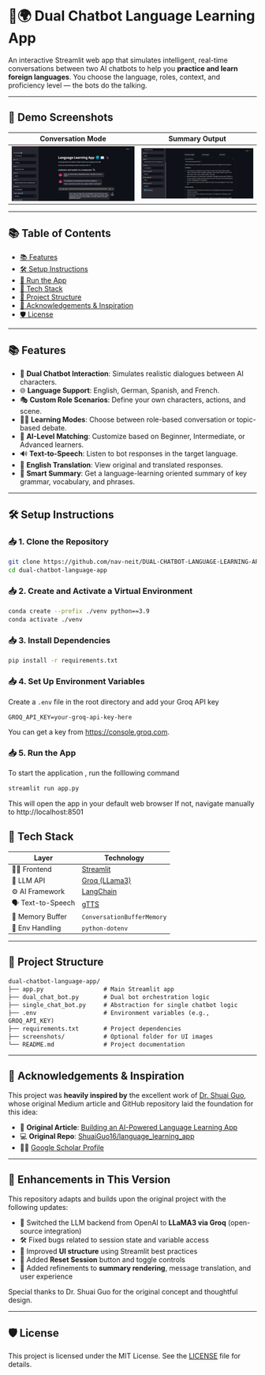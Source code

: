 # 🧠🌍 Dual Chatbot Language Learning App

An interactive Streamlit web app that simulates intelligent, real-time conversations between two AI chatbots to help you **practice and learn foreign languages**. You choose the language, roles, context, and proficiency level — the bots do the talking.

---

## 📸 Demo Screenshots

| Conversation Mode | Summary Output |
|-------------------|----------------|
| ![Chat UI](screenshots/chat_ui.jpg) | ![Summary UI](screenshots/summary_ui.jpg) |

---

## 📚 Table of Contents

- [📚 Features](#-features)
- [🛠 Setup Instructions](#-setup-instructions)
- [🚀 Run the App](#-run-the-app)
- [🧠 Tech Stack](#-tech-stack)
- [📁 Project Structure](#-project-structure)
- [🙏 Acknowledgements & Inspiration](#-acknowledgements--inspiration)
- [🛡️ License](#️-license)

---

## 📚 Features

- 🤖 **Dual Chatbot Interaction**: Simulates realistic dialogues between AI characters.
- 🌐 **Language Support**: English, German, Spanish, and French.
- 🎭 **Custom Role Scenarios**: Define your own characters, actions, and scene.
- 🧑‍🏫 **Learning Modes**: Choose between role-based conversation or topic-based debate.
- 🧠 **AI-Level Matching**: Customize based on Beginner, Intermediate, or Advanced learners.
- 🔊 **Text-to-Speech**: Listen to bot responses in the target language.
- 🔄 **English Translation**: View original and translated responses.
- 📝 **Smart Summary**: Get a language-learning oriented summary of key grammar, vocabulary, and phrases.

---

## 🛠 Setup Instructions

### 📥 1. Clone the Repository

```bash
git clone https://github.com/nav-neit/DUAL-CHATBOT-LANGUAGE-LEARNING-APP.git
cd dual-chatbot-language-app
```

### 📥 2. Create and Activate a Virtual Environment

```bash
conda create --prefix ./venv python==3.9
conda activate ./venv
```

### 📥 3. Install Dependencies
```bash
pip install -r requirements.txt
```

### 📥 4. Set Up Environment Variables

Create a `.env` file in the root directory and add your Groq API key

```env
GROQ_API_KEY=your-groq-api-key-here
```
You can get a key from https://console.groq.com.


### 📥 5. Run the App
To start the application , run the folllowing command
```bash
streamlit run app.py
```
This will open the app in your default web browser
If not, navigate manually to http://localhost:8501

## 🧠 Tech Stack

| Layer             | Technology                            |
|------------------|----------------------------------------|
| 👨‍💻 Frontend     | [Streamlit](https://streamlit.io)        |
| 🧠 LLM API        | [Groq (LLama3)](https://groq.com)       |
| ⚙️ AI Framework   | [LangChain](https://www.langchain.com) |
| 🗣️ Text-to-Speech | [gTTS](https://pypi.org/project/gTTS/) |
| 💾 Memory Buffer  | `ConversationBufferMemory`             |
| 🔐 Env Handling   | `python-dotenv`                        |

---

## 📁 Project Structure

```plaintext
dual-chatbot-language-app/
├── app.py                 # Main Streamlit app
├── dual_chat_bot.py       # Dual bot orchestration logic
├── single_chat_bot.py     # Abstraction for single chatbot logic
├── .env                   # Environment variables (e.g., GROQ_API_KEY)
├── requirements.txt       # Project dependencies
├── screenshots/           # Optional folder for UI images
└── README.md              # Project documentation
```
---

## 🙏 Acknowledgements & Inspiration

This project was **heavily inspired by** the excellent work of [Dr. Shuai Guo](https://medium.com/@shuaiguo), whose original Medium article and GitHub repository laid the foundation for this idea:

- 📄 **Original Article**: [Building an AI-Powered Language Learning App](https://medium.com/data-science/building-an-ai-powered-language-learning-app-learning-from-two-ai-chatting-6db7f9b0d7cd)
- 💻 **Original Repo**: [ShuaiGuo16/language_learning_app](https://github.com/ShuaiGuo16/language_learning_app)
- 👨‍🎓 [Google Scholar Profile](https://scholar.google.com/citations?user=F8A2PUQAAAAJ&hl=en)

---

## 🔧 Enhancements in This Version

This repository adapts and builds upon the original project with the following updates:

- 🔁 Switched the LLM backend from OpenAI to **LLaMA3 via Groq** (open-source integration)
- 🛠️ Fixed bugs related to session state and variable access
- 🎨 Improved **UI structure** using Streamlit best practices
- 🔄 Added **Reset Session** button and toggle controls
- 🧠 Added refinements to **summary rendering**, message translation, and user experience

Special thanks to Dr. Shuai Guo for the original concept and thoughtful design.

---

## 🛡️ License

This project is licensed under the MIT License. See the [LICENSE](LICENSE.txt) file for details.